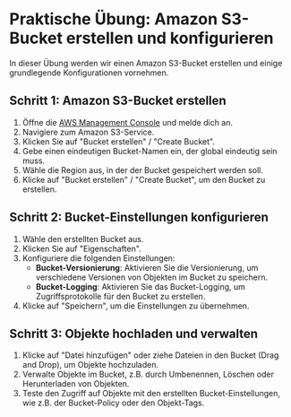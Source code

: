 # Praktische Übung: Amazon S3-Bucket erstellen und konfigurieren

In dieser Übung werden wir einen Amazon S3-Bucket erstellen und einige grundlegende Konfigurationen vornehmen.

## Schritt 1: Amazon S3-Bucket erstellen

1. Öffne die [AWS Management Console](https://aws.amazon.com/) und melde dich an.
2. Navigiere zum Amazon S3-Service.
3. Klicken Sie auf "Bucket erstellen" / "Create Bucket".
4. Gebe einen eindeutigen Bucket-Namen ein, der global eindeutig sein muss.
5. Wähle die Region aus, in der der Bucket gespeichert werden soll.
6. Klicke auf "Bucket erstellen" / "Create Bucket", um den Bucket zu erstellen.

## Schritt 2: Bucket-Einstellungen konfigurieren

1. Wähle den erstellten Bucket aus.
2. Klicken Sie auf "Eigenschaften".
3. Konfiguriere die folgenden Einstellungen:
   - **Bucket-Versionierung**: Aktivieren Sie die Versionierung, um verschiedene Versionen von Objekten im Bucket zu speichern.
   - **Bucket-Logging**: Aktivieren Sie das Bucket-Logging, um Zugriffsprotokolle für den Bucket zu erstellen.
4. Klicke auf "Speichern", um die Einstellungen zu übernehmen.

## Schritt 3: Objekte hochladen und verwalten

1. Klicke auf "Datei hinzufügen" oder ziehe Dateien in den Bucket (Drag and Drop), um Objekte hochzuladen.
2. Verwalte Objekte im Bucket, z.B. durch Umbenennen, Löschen oder Herunterladen von Objekten.
3. Teste den Zugriff auf Objekte mit den erstellten Bucket-Einstellungen, wie z.B. der Bucket-Policy oder den Objekt-Tags.


